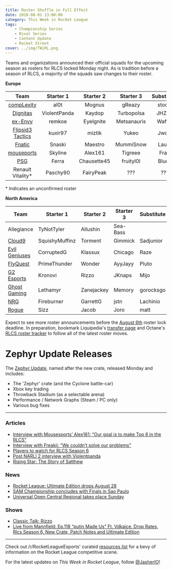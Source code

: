 ```yaml
---
title: Roster Shuffle in Full Effect
date: 2018-08-01 13:00:00
category: This Week in Rocket League
tags:
    - Championship Series
    - Rival Series
    - Content Update
    - Rocket Street
cover: ../img/TWiRL.png
---
```


Teams and organizations announced their official squads for the upcoming season as rosters for RLCS locked Monday night. As is tradition before a season of RLCS, a majority of the squads saw changes to their roster.

**Europe**

|                                    Team                                     |  Starter 1   |  Starter 2  |  Starter 3  | Substitute |
| :-------------------------------------------------------------------------: | :----------: | :---------: | :---------: | :--------: |
|   [compLexity](https://twitter.com/compLexity/status/1017491774774890496)   |     al0t     |   Mognus    |   gReazy    |   stocki   |
|    [Dignitas](https://twitter.com/Turbopolsa/status/1024066771320537088)    | ViolentPanda |   Kaydop    | Turbopolsa  |   JHZER    |
|      [ex-Envy](https://twitter.com/remkoe/status/1024004501697699840)       |    remkoe    |  EyeIgnite  | Metsanauris |   Waffle   |
| [Flipsid3 Tactics](https://twitter.com/miztikRL/status/1024356131114766336) |   kuxir97    |   miztik    |    Yukeo    |   Jwols    |
|       [Fnatic](https://twitter.com/FNATIC/status/1023978962421272576)       |    Snaski    |   Maestro   |  MummiSnow  |   Lauty    |
|  [mouseports](https://twitter.com/mousesports/status/1023946460486938624)   |   Skyline    |   Alex161   |   Tigreee   |    Frag    |
|      [PSG](https://twitter.com/PSGeSports/status/1024710148798013441)       |    Ferra     | Chausette45 |  fruityl0l  |   Bluey    |
|                             Renault Vitality\*                              |   Paschy90   |  FairyPeak  |     ???     |    ???     |

\* Indicates an unconfirmed roster

**North America**

| Team                                                                                                                                   | Starter 1      | Starter 2  | Starter 3 | Substitute |
| -------------------------------------------------------------------------------------------------------------------------------------- | -------------- | ---------- | --------- | ---------- |
| Allegiance                                                                                                                             | TyNotTyler     | Allushin   | Sea-Bass  |            |
| [Cloud9](https://twitter.com/SquishyMuffinz/status/1024313068782641152)                                                                | SquishyMuffinz | Torment    | Gimmick   | Sadjunior  |
| [Evil Geniuses](https://www.facebook.com/notes/evil-geniuses/roster-update-evil-geniuses-rocket-league-acquisition/10155915887084355/) | CorruptedG     | Klassux    | Chicago   | Raze       |
| [FlyQuest](https://twitter.com/FlyQuestSports/status/1014222417487712256)                                                              | PrimeThunder   | Wonder     | AyyJayy   | Pluto      |
| [G2 Esports](https://twitter.com/KronoviRL/status/1024387065021177856)                                                                 | Kronovi        | Rizzo      | JKnaps    | Mijo       |
| [Ghost Gaming](https://twitter.com/GhostGaming_GG/status/1023354185704767490)                                                          | Lethamyr       | Zanejackey | Memory    | gorocksgo  |
| [NRG](https://twitter.com/GarrettG/status/1024032308641316864)                                                                         | Fireburner     | GarrettG   | jstn      | Lachinio   |
| [Rogue](https://twitter.com/Sizz/status/1024062773255233536)                                                                           | Sizz           | Jacob      | Joro      | matt       |

Expect to see more roster announcements before the [August 6th](https://twitter.com/RLEsports/status/1024376653814755328) roster lock deadline. In preparation, bookmark Liquipedia's [transfer page](https://liquipedia.net/rocketleague/Transfers) and Octane's [RLCS roster tracker](https://octane.gg/news/rlcs-season-6-roster-tracker#rlcs-eu) to follow all of the latest roster moves.

# Zephyr Update Releases

The [Zephyr Update](https://www.rocketleague.com/news/patch-notes-v1-49/), named after the new crate, released Monday and includes:

-   The 'Zephyr' crate (and the Cyclone battle-car)
-   Xbox key trading
-   Throwback Stadium (as a selectable arena)
-   Performance / Network Graphs (Steam / PC only)
-   Various bug fixes

---

### Articles

-   [Interview with Mousesports’ Alex161: “Our goal is to make Top 6 in the RLCS”](https://rocketeers.gg/interview-alex161-mousesports-enters-rocket-league-esports/)
-   [Interview with Freakii: “We couldn’t solve our problems”](https://rocketeers.gg/interview-with-freakii-split-vitality-paschy-fairy-peak/)
-   [Players to watch for RLCS Season 6](https://dailyesports.tv/rlcs-s6-players-watch-scrub-killa-jstn-chicago/)
-   [Post NARLI 2 interview with Violentpanda](http://team-dignitas.net/articles/news/rocket-league/12800/post-narli-2-interview-with-violentpanda)
-   [Rising Star: The Story of Satthew](https://octane.gg/news/rising-star-the-story-of-satthew)

### News

-   [Rocket League: Ultimate Edition drops August 28](https://www.rocketleague.com/news/rocket-league-ultimate-edition-august-28/)
-   [SAM Championship concludes with Finals in Sao Paulo](https://www.reddit.com/r/RocketLeagueEsports/comments/92mm15/sam_championship_lan_finals_live_discussion/)
-   [Universal Open Central Regional takes place Sunday](https://liquipedia.net/rocketleague/FACEIT/Universal_Open/Season_2/US_Central/Regional)

### Shows

-   [Classic Talk: Rizzo](https://www.youtube.com/watch?v=HspDabAOCGA)
-   [Live from Mannfield: Ep.118 “putin Made Us” Ft. Vdkaice. Drop Rates, Rlcs Season 6, New Crate, Patch Notes and Ultimate Edition](http://www.lfmannfield.com/episodes/2018/7/31/ep118-putin-made-us-ft-vdkaice-drop-rates-rlcs-season-6-new-crate-patch-notes-and-ultimate-edition)

---

Check out /r/RocketLeagueEsports' curated [resources list](https://www.reddit.com/r/RocketLeagueEsports/wiki/links) for a bevy of information on the Rocket League competitive scene.

For the latest updates on _This Week in Rocket League_, follow [@JasherIO](https://twitter.com/JasherIO)!
